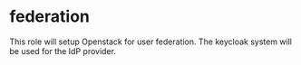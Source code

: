 federation
=========

This role will setup Openstack for user federation. The keycloak system will be used for the IdP provider.
